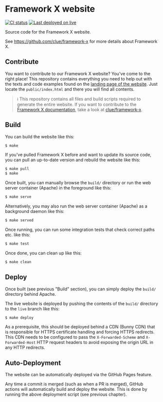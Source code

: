 # Framework X website

[![CI status](https://github.com/clue/framework-x-website/workflows/Deploy/badge.svg)](https://github.com/clue/framework-x-website/actions)
[![Last deployed on `live`](https://img.shields.io/github/last-commit/clue/framework-x-website/live?label=last%20deployed&logo=github)](https://github.com/clue/framework-x-website/tree/live)

Source code for the Framework X website.

See https://github.com/clue/framework-x for more details about Framework X.

## Contribute

You want to contribute to our Framework X website? You've come to the right place!
This repository contains everything you need to help out with the texts and
code examples found on the [landing page of the website](https://framework-x.org/).
Just locate the `public/index.html` and there you will find all contents.

> ℹ️ This repository contains all files and build scripts required to generate the
> entire website. If you want to contribute to the [Framework X documentation](https://framework-x.org/docs/),
> take a look at [clue/framework-x](https://github.com/clue/framework-x).

## Build

You can build the website like this:

```bash
$ make
```

If you've pulled Framework X before and want to update its source code, you can
pull an up-to-date version and rebuild the website like this:

```bash
$ make pull
$ make
```

Once built, you can manually browse the `build/` directory or run the web server
container (Apache) in the foreground like this:

```bash
$ make serve
```

Alternatively, you may also run the web server container (Apache) as a
background daemon like this:

```bash
$ make served
```

Once running, you can run some integration tests that check correct paths etc.
like this:

```bash
$ make test
```

Once done, you can clean up like this:

```bash
$ make clean
```

## Deploy

Once built (see previous "Build" section), you can simply deploy the `build/`
directory behind Apache.

The live website is deployed by pushing the contents of the `build/` directory to
the `live` branch like this:

```bash
$ make deploy
```

As a prerequisite, this should be deployed behind a CDN (Bunny CDN) that is
responsible for HTTPS certificate handling and forcing HTTPS redirects. This CDN
needs to be configured to pass the `X-Forwarded-Scheme` and `X-Forwarded-Host` HTTP
request headers to avoid exposing the origin URL in any HTTP redirects.

## Auto-Deployment

The website can be automatically deployed via the GitHub Pages feature.

Any time a commit is merged (such as when a PR is merged), GitHub actions will
automatically build and deploy the website. This is done by running the above
deployment script (see previous chapter).
